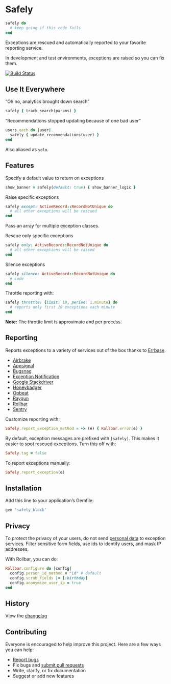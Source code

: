 # Safely

```ruby
safely do
  # keep going if this code fails
end
```

Exceptions are rescued and automatically reported to your favorite reporting service.

In development and test environments, exceptions are raised so you can fix them.

[![Build Status](https://travis-ci.org/ankane/safely.svg?branch=master)](https://travis-ci.org/ankane/safely)

## Use It Everywhere

“Oh no, analytics brought down search”

```ruby
safely { track_search(params) }
```

“Recommendations stopped updating because of one bad user”

```ruby
users.each do |user|
  safely { update_recommendations(user) }
end
```

Also aliased as `yolo`.

## Features

Specify a default value to return on exceptions

```ruby
show_banner = safely(default: true) { show_banner_logic }
```

Raise specific exceptions

```ruby
safely except: ActiveRecord::RecordNotUnique do
  # all other exceptions will be rescued
end
```

Pass an array for multiple exception classes.

Rescue only specific exceptions

```ruby
safely only: ActiveRecord::RecordNotUnique do
  # all other exceptions will be raised
end
```

Silence exceptions

```ruby
safely silence: ActiveRecord::RecordNotUnique do
  # code
end
```

Throttle reporting with:

```ruby
safely throttle: {limit: 10, period: 1.minute} do
  # reports only first 10 exceptions each minute
end
```

**Note:** The throttle limit is approximate and per process.

## Reporting

Reports exceptions to a variety of services out of the box thanks to [Errbase](https://github.com/ankane/errbase).

- [Airbrake](https://airbrake.io/)
- [Appsignal](https://appsignal.com/)
- [Bugsnag](https://bugsnag.com/)
- [Exception Notification](https://github.com/smartinez87/exception_notification)
- [Google Stackdriver](https://cloud.google.com/stackdriver/)
- [Honeybadger](https://www.honeybadger.io/)
- [Opbeat](https://opbeat.com/)
- [Raygun](https://raygun.io/)
- [Rollbar](https://rollbar.com/)
- [Sentry](https://getsentry.com/)

Customize reporting with:

```ruby
Safely.report_exception_method = -> (e) { Rollbar.error(e) }
```

By default, exception messages are prefixed with `[safely]`. This makes it easier to spot rescued exceptions. Turn this off with:

```ruby
Safely.tag = false
```

To report exceptions manually:

```ruby
Safely.report_exception(e)
```

## Installation

Add this line to your application’s Gemfile:

```ruby
gem 'safely_block'
```

## Privacy

To protect the privacy of your users, do not send [personal data](https://en.wikipedia.org/wiki/Personally_identifiable_information) to exception services. Filter sensitive form fields, use ids to identify users, and mask IP addresses.

With Rollbar, you can do:

```ruby
Rollbar.configure do |config|
  config.person_id_method = "id" # default
  config.scrub_fields |= [:birthday]
  config.anonymize_user_ip = true
end
```

## History

View the [changelog](https://github.com/ankane/safely/blob/master/CHANGELOG.md)

## Contributing

Everyone is encouraged to help improve this project. Here are a few ways you can help:

- [Report bugs](https://github.com/ankane/safely/issues)
- Fix bugs and [submit pull requests](https://github.com/ankane/safely/pulls)
- Write, clarify, or fix documentation
- Suggest or add new features
